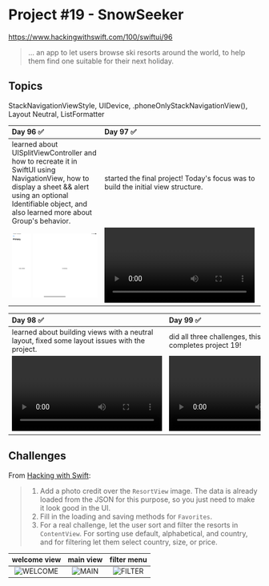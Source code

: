   # Project #19 - SnowSeeker

https://www.hackingwithswift.com/100/swiftui/96

> ...  an app to let users browse ski resorts around the world, to help them find one suitable for their next holiday.

## Topics
StackNavigationViewStyle, UIDevice, .phoneOnlyStackNavigationView(), Layout Neutral, ListFormatter

| Day 96 :white_check_mark: | Day 97 :white_check_mark: |
|:--|:--|
| learned about UISplitViewController and how to recreate it in SwiftUI using NavigationView, how to display a sheet && alert using an optional Identifiable object, and also learned more about Group's behavior. | started the final project! Today's focus was to build the initial view structure. |
| ![96](Data/D96.png) | ![97](https://user-images.githubusercontent.com/12801333/130878632-fce8c9a7-c11a-4ae3-85e8-53ae4d208cf7.mp4) |

| Day 98 :white_check_mark: | Day 99 :white_check_mark: | 
|:--|:--|
| learned about building views with a neutral layout, fixed some layout issues with the project. | did all three challenges, this officially completes project 19! |
|![98](https://user-images.githubusercontent.com/12801333/131056175-43547fc1-eae6-482b-946b-4fd52a225cc4.mov) | ![99](https://user-images.githubusercontent.com/12801333/131207683-9a87101f-a83c-4e20-af5b-a3f6d825f636.mp4)| 

## Challenges

From [Hacking with Swift](https://www.hackingwithswift.com/books/ios-swiftui/snowseeker-wrap-up):
>1. Add a photo credit over the `ResortView` image. The data is already loaded from the JSON for this purpose, so you just need to make it look good in the UI.
>2. Fill in the loading and saving methods for `Favorites`.
>3. For a real challenge, let the user sort and filter the resorts in `ContentView`. For sorting use default, alphabetical, and country, and for filtering let them select country, size, or price.

| welcome view | main view | filter menu |
|:--:|:--:|:--:|
|![WELCOME](https://user-images.githubusercontent.com/12801333/131207650-6ac2f301-2900-44d2-82ca-6474d1e3f33d.png)|![MAIN](https://user-images.githubusercontent.com/12801333/131207658-508a1c39-6c54-4508-ae10-e8cdf0aa1913.png)|![FILTER](https://user-images.githubusercontent.com/12801333/131207666-4c79638f-9b8d-46fe-b996-ad516421616e.png)|

